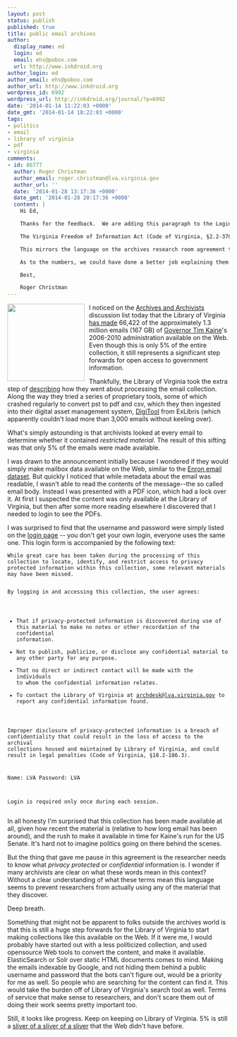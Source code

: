 ```yaml
---
layout: post
status: publish
published: true
title: public email archives
author:
  display_name: ed
  login: ed
  email: ehs@pobox.com
  url: http://www.inkdroid.org
author_login: ed
author_email: ehs@pobox.com
author_url: http://www.inkdroid.org
wordpress_id: 6992
wordpress_url: http://inkdroid.org/journal/?p=6992
date: '2014-01-14 11:22:03 +0000'
date_gmt: '2014-01-14 18:22:03 +0000'
tags:
- politics
- email
- library of virginia
- pdf
- virginia
comments:
- id: 86777
  author: Roger Christman
  author_email: roger.christman@lva.virginia.gov
  author_url: ''
  date: '2014-01-28 13:17:36 +0000'
  date_gmt: '2014-01-28 20:17:36 +0000'
  content: |
    Hi Ed,

    Thanks for the feedback.  We are adding this paragraph to the Login page:

    The Virginia Freedom of Information Act (Code of Virginia, §2.2-3705.5) and the Virginia Public Records Act (Code of Virginia, §42.1- 78) establish guidelines for restricting access to privacy-protected information. Privacy-protected records include, but are not limited to, certain educational, medical, financial, criminal, attorney-client, and personnel records. Privacy-protected information is considered confidential and is restricted from public access for 75 years following the date of record creation. In accordance with this legislation, the Library of Virginia can and will restrict, in whole or in part, access to records containing privacy-protected information.

    This mirrors the language on the archives research room agreement that in-person users sign.

    As to the numbers, we could have done a better job explaining them.  The 1.3 million is the approximate total number of emails transferred to the Library - however not all of them are permanent archival records.  For this initial release, I reviewed 138,532 Executive Office emails.  Here is the breakdown:  66,422 open records, 13,594 restricted records, 10,808 Virginia Tech records (subject to further review) and 47,708 non-records/non-permanent records.  This constitutes approximately 10% of the collection.  We are going to add this to information to the "Under the Hood" section of the web site ("Kaine Email Project @ LVA - By the Numbers") and update it with each release.   My colleague Ben Bromley and I have reviewed an additional 348,225 emails from four offices.  We hope to release these records soon.

    Best,

    Roger Christman
---
```

<p><a href="http://www.flickr.com/photos/epublicist/3509141851/"><img src="http://inkdroid.org/images/email.jpg" style="float: left; margin-right: 10px; width: 175px;" /></a></p>
<p>I noticed on the <a href="http://www.archivists.org/listservs/arch_listserv_terms.asp">Archives and Archivists</a> discussion list today that the Library of Virginia <a href="http://www.virginiamemory.com/blogs/out_of_the_box/2014/01/13/adam-raised-a-kaine-archiving-the-records-of-a-governor/">has made</a> 66,422 of the approximately 1.3 million emails (167 GB) of <a href="https://en.wikipedia.org/wiki/Tim_Kaine">Governor Tim Kaine</a>'s 2006-2010 administration available on the Web. Even though this is only 5% of the entire collection, it still represents a significant step forwards for open access to government information.</p>
<p>Thankfully, the Library of Virginia took the extra step of <a href="http://www.exlibrisgroup.com/category/DigiToolOverview">describing</a> how they went about processing the email collection. Along the way they tried a series of proprietary tools, some of which crashed regularly to convert pst to pdf and csv, which they then ingested into their digital asset management system, <a href="http://www.exlibrisgroup.com/category/DigiToolOverview">DigiTool</a> from ExLibris (which apparently couldn't load more than 3,000 emails without keeling over).</p>
<p>What's simply astounding is that archivists looked at every email to determine whether it contained <em>restricted material</em>. The result of this sifting was that only 5% of the emails were made available.</p>
<p>I was drawn to the announcement initially because I wondered if they would simply make mailbox data available on the Web, similar to the <a href="https://www.cs.cmu.edu/~enron/">Enron email dataset</a>. But quickly I noticed that while metadata about the email was readable, I wasn't able to read the contents of the message--the so called email body. Instead I was presented with a PDF icon, which had a lock over it. At first I suspected the content was only available at the Library of Virginia, but then after some more reading elsewhere I discovered that I needed to login to see the PDFs.</p>
<p>I was surprised to find that the username and password were simply listed on the <a href="http://digitool1.lva.lib.va.us:8881/pds?func=load-login&amp;calling_system=digitool&amp;url=http://digitool1.lva.lib.va.us:8881/R/67C839Y1UT16P2FTIQ6R4H9KPV7AGMA4NDLXLC3Y1L3CRPDQ1Y-03822?func=search-simple">login page</a> -- you don't get your own login, everyone uses the same one. This login form is accompanied by the following text:</p>
<pre><code>While great care has been taken during the processing of this collection to locate, identify, and restrict access to privacy protected information within this collection, some relevant materials may have been missed.

By logging in and accessing this collection, the user agrees:

* That if privacy-protected information is discovered during use of this material to make no notes or other recordation of the confidential information.
* Not to publish, publicize, or disclose any confidential material to any other party for any purpose. 
* That no direct or indirect contact will be made with the individuals to whom the confidential information relates.
* To contact the Library of Virginia at archdesk@lva.virginia.gov to report any confidential information found. 

Improper disclosure of privacy-protected information is a breach of confidentiality that could result in the loss of access to the archival collections housed and maintained by Library of Virginia, and could result in legal penalties (Code of Virginia, §18.2-186.3).

Name: LVA Password: LVA

Login is required only once during each session.
</code></pre>
<p>In all honesty I'm surprised that this collection has been made available at all, given how recent the material is (relative to how long email has been around), and the rush to make it available in time for Kaine's run for the US Senate. It's hard not to imagine politics going on there behind the scenes.</p>
<p>But the thing that gave me pause in this agreement is the researcher needs to know what <em>privacy protected</em> or <em>confidential</em> information is. I wonder if many archivists are clear on what these words mean in this context? Without a clear understanding of what these terms mean this language seems to prevent researchers from actually using any of the material that they discover.</p>
<p>Deep breath.</p>
<p>Something that might not be apparent to folks outside the archives world is that this is still a huge step forwards for the Library of Virginia to start making collections like this available on the Web. If it were me, I would probably have started out with a less politicized collection, and used opensource Web tools to convert the content, and make it available. ElasticSearch or Solr over static HTML documents comes to mind. Making the emails indexable by Google, and not hiding them behind a public username and password that the bots can't figure out, would be a priority for me as well. So people who are searching for the content can find it. This would take the burden off of Library of Virginia's search tool as well. Terms of service that make sense to researchers, and don't scare them out of doing their work seems pretty important too.</p>
<p>Still, it looks like progress. Keep on keeping on Library of Virginia. 5% is still a <a href="http://inkdroid.org/journal/2013/10/16/archival-sliver/">sliver of a sliver of a sliver</a> that the Web didn't have before.</p>
